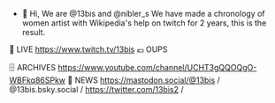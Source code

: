 - 👋 Hi, We are @13bis and @nibler_s 
We have made a chronology of women artist with Wikipedia's help on twitch for 2 years, this is the result.

🔴 LIVE https://www.twitch.tv/13bis 
💶 OUPS

🗄️ ARCHIVES https://www.youtube.com/channel/UCHT3gQQOQgO-WBFkq86SPkw
📝 NEWS https://mastodon.social/@13bis / @13bis.bsky.social /  https://twitter.com/13bis2 / 
